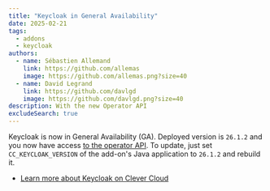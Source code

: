 ```yaml
---
title: "Keycloak in General Availability"
date: 2025-02-21
tags:
  - addons
  - keycloak
authors:
  - name: Sébastien Allemand
    link: https://github.com/allemas
    image: https://github.com/allemas.png?size=40
  - name: David Legrand
    link: https://github.com/davlgd
    image: https://github.com/davlgd.png?size=40
description: With the new Operator API
excludeSearch: true
---
```


Keycloak is now in General Availability (GA). Deployed version is `26.1.2` and you now have access [to the operator API](/api/v4/#operators). To update, just set `CC_KEYCLOAK_VERSION` of the add-on's Java application to `26.1.2` and rebuild it.

- [Learn more about Keycloak on Clever Cloud](/doc/addons/keycloak/)
